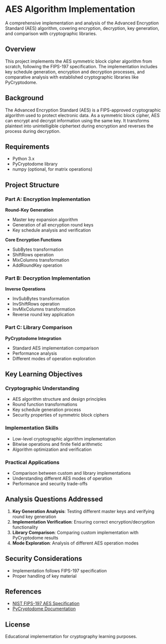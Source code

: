 # AES Algorithm Implementation

A comprehensive implementation and analysis of the Advanced Encryption Standard (AES) algorithm, covering encryption, decryption, key generation, and comparison with cryptographic libraries.

## Overview

This project implements the AES symmetric block cipher algorithm from scratch, following the FIPS-197 specification. The implementation includes key schedule generation, encryption and decryption processes, and comparative analysis with established cryptographic libraries like PyCryptodome.

## Background

The Advanced Encryption Standard (AES) is a FIPS-approved cryptographic algorithm used to protect electronic data. As a symmetric block cipher, AES can encrypt and decrypt information using the same key. It transforms plaintext into unintelligible ciphertext during encryption and reverses the process during decryption.

## Requirements

- Python 3.x
- PyCryptodome library
- numpy (optional, for matrix operations)

## Project Structure

### Part A: Encryption Implementation

**Round-Key Generation**
- Master key expansion algorithm
- Generation of all encryption round keys
- Key schedule analysis and verification

**Core Encryption Functions**
- SubBytes transformation
- ShiftRows operation
- MixColumns transformation
- AddRoundKey operation

### Part B: Decryption Implementation

**Inverse Operations**
- InvSubBytes transformation
- InvShiftRows operation
- InvMixColumns transformation
- Reverse round key application

### Part C: Library Comparison

**PyCryptodome Integration**
- Standard AES implementation comparison
- Performance analysis
- Different modes of operation exploration

## Key Learning Objectives

### Cryptographic Understanding
- AES algorithm structure and design principles
- Round function transformations
- Key schedule generation process
- Security properties of symmetric block ciphers

### Implementation Skills
- Low-level cryptographic algorithm implementation
- Bitwise operations and finite field arithmetic
- Algorithm optimization and verification

### Practical Applications
- Comparison between custom and library implementations
- Understanding different AES modes of operation
- Performance and security trade-offs

## Analysis Questions Addressed

1. **Key Generation Analysis**: Testing different master keys and verifying round key generation
2. **Implementation Verification**: Ensuring correct encryption/decryption functionality
3. **Library Comparison**: Comparing custom implementation with PyCryptodome results
4. **Mode Exploration**: Analysis of different AES operation modes

## Security Considerations

- Implementation follows FIPS-197 specification
- Proper handling of key material

## References

- [NIST FIPS-197 AES Specification](https://nvlpubs.nist.gov/nistpubs/fips/nist.fips.197.pdf)
- [PyCryptodome Documentation](https://pycryptodome.readthedocs.io/en/latest/src/introduction.html)

## License

Educational implementation for cryptography learning purposes. 
